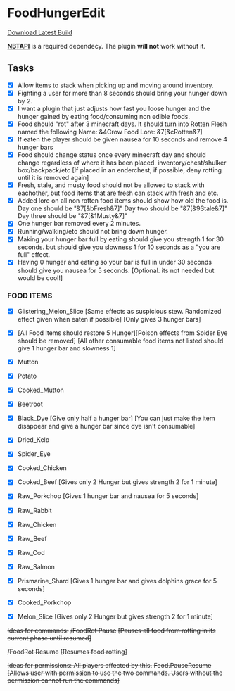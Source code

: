 # FoodHungerEdit

[Download Latest Build](https://github.com/Travja/FoodHungerEdit/raw/master/builds/FoodHungerEdit.jar)

[**NBTAPI**](https://www.spigotmc.org/resources/nbt-api.7939/) is a required dependecy. The plugin **will not** work without it.

## Tasks

- [x] Allow items to stack when picking up and moving around inventory.
- [x] Fighting a user for more than 8 seconds should bring your hunger down by 2.
- [x] I want a plugin that just adjusts how fast you loose hunger and the hunger gained by eating food/consuming non edible foods.
- [x] Food should "rot" after 3 minecraft days. It should turn into Rotten Flesh named the following
Name: &4Crow Food
Lore: &7[&cRotten&7]
- [x] If eaten the player should be given nausea for 10 seconds and remove 4 hunger bars
- [x] Food should change status once every minecraft day and should change regardless of where it has been placed. inventory/chest/shulker box/backpack/etc [If placed in an enderchest, if possible, deny rotting until it is removed again]
- [x] Fresh, stale, and musty food should not be allowed to stack with eachother, but food items that are fresh can stack with fresh and etc.
- [x] Added lore on all non rotten food items should show how old the food is.
Day one should be "&7[&bFresh&7]"
Day two should be "&7[&9Stale&7]"
Day three should be "&7[&1Musty&7]"
- [x] One hunger bar removed every 2 minutes.
- [x] Running/walking/etc should not bring down hunger.
- [x] Making your hunger bar full by eating should give you strength 1 for 30 seconds. but should give you slowness 1 for 10 seconds as a "you are full" effect.
- [x] Having 0 hunger and eating so your bar is full in under 30 seconds should give you nausea for 5 seconds. [Optional. its not needed but would be cool!]

### FOOD ITEMS

- [x] Glistering_Melon_Slice [Same effects as suspicious stew. Randomized effect given when eaten if possible] [Only gives 3 hunger bars]
- [x] [All Food Items should restore 5 Hunger][Poison effects from Spider Eye should be removed] [All other consumable food items not listed should give 1 hunger bar and slowness 1]
- [x] Mutton
- [x] Potato
- [x] Cooked_Mutton
- [x] Beetroot
- [x] Black_Dye [Give only half a hunger bar]
[You can just make the item disappear and give a hunger bar since dye isn't consumable]
- [x] Dried_Kelp
- [x] Spider_Eye
- [x] Cooked_Chicken
- [x] Cooked_Beef [Gives only 2 Hunger but gives strength 2 for 1 minute]
- [x] Raw_Porkchop [Gives 1 hunger bar and nausea for 5 seconds]
- [x] Raw_Rabbit
- [x] Raw_Chicken
- [x] Raw_Beef
- [x] Raw_Cod
- [x] Raw_Salmon
- [x] Prismarine_Shard [Gives 1 hunger bar and gives dolphins grace for 5 seconds]
- [x] Cooked_Porkchop
- [x] Melon_Slice [Gives only 2 Hunger but gives strength 2 for 1 minute]


~~Ideas for commands:~~
~~/FoodRot Pause~~
~~[Pauses all food from rotting in its current phase until resumed]~~

~~/FoodRot Resume~~
~~[Resumes food rotting]~~

~~Ideas for permissions: All players affected by this.~~
~~Food.PauseResume~~
~~[Allows user with permission to use the two commands. Users without the permission cannot run the commands]~~
